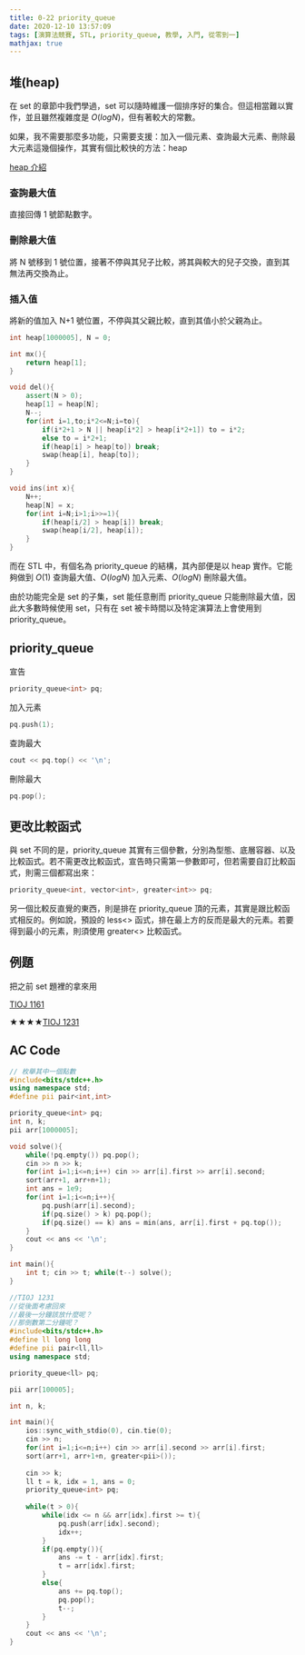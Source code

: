 ```yaml
---
title: 0-22 priority_queue
date: 2020-12-10 13:57:09
tags: [演算法競賽, STL, priority_queue, 教學, 入門, 從零到一]
mathjax: true
---
```

## 堆(heap)

在 set 的章節中我們學過，set 可以隨時維護一個排序好的集合。但這相當難以實作，並且雖然複雜度是 $O(logN)$，但有著較大的常數。

如果，我不需要那麼多功能，只需要支援：加入一個元素、查詢最大元素、刪除最大元素這幾個操作，其實有個比較快的方法：heap

[heap 介紹](https://medium.com/@Kadai/%E8%B3%87%E6%96%99%E7%B5%90%E6%A7%8B%E5%A4%A7%E4%BE%BF%E7%95%B6-binary-heap-ec47ca7aebac)

### 查詢最大值

直接回傳 1 號節點數字。

### 刪除最大值

將 N 號移到 1 號位置，接著不停與其兒子比較，將其與較大的兒子交換，直到其無法再交換為止。

### 插入值

將新的值加入 N+1 號位置，不停與其父親比較，直到其值小於父親為止。

```cpp
int heap[1000005], N = 0;

int mx(){
    return heap[1];
}

void del(){
    assert(N > 0);
    heap[1] = heap[N];
    N--;
    for(int i=1,to;i*2<=N;i=to){
        if(i*2+1 > N || heap[i*2] > heap[i*2+1]) to = i*2;
        else to = i*2+1;
        if(heap[i] > heap[to]) break;
        swap(heap[i], heap[to]);
    }
}

void ins(int x){
    N++;
    heap[N] = x;
    for(int i=N;i>1;i>>=1){
        if(heap[i/2] > heap[i]) break;
        swap(heap[i/2], heap[i]);
    }
}
```

而在 STL 中，有個名為 priority_queue 的結構，其內部便是以 heap 實作。它能夠做到 $O(1)$ 查詢最大值、$O(logN)$ 加入元素、$O(logN)$ 刪除最大值。

由於功能完全是 set 的子集，set 能任意刪而 priority_queue 只能刪除最大值，因此大多數時候使用 set，只有在 set 被卡時間以及特定演算法上會使用到 priority_queue。

## priority_queue

宣告
```cpp
priority_queue<int> pq;
```

加入元素
```cpp
pq.push(1);
```

查詢最大
```cpp
cout << pq.top() << '\n';
```

刪除最大
```cpp
pq.pop();
```

## 更改比較函式

與 set 不同的是，priority_queue 其實有三個參數，分別為型態、底層容器、以及比較函式。若不需更改比較函式，宣告時只需第一參數即可，但若需要自訂比較函式，則需三個都寫出來：

```cpp
priority_queue<int, vector<int>, greater<int>> pq;
```

另一個比較反直覺的東西，則是排在 priority_queue 頂的元素，其實是跟比較函式相反的。例如說，預設的 less<> 函式，排在最上方的反而是最大的元素。若要得到最小的元素，則須使用 greater<> 比較函式。


## 例題

把之前 set 題裡的拿來用

[TIOJ 1161](https://tioj.ck.tp.edu.tw/problems/1161)

★★★★[TIOJ 1231](https://tioj.ck.tp.edu.tw/problems/1231)

## AC Code

```cpp
// 枚舉其中一個點數
#include<bits/stdc++.h>
using namespace std;
#define pii pair<int,int>

priority_queue<int> pq;
int n, k;
pii arr[1000005];

void solve(){
    while(!pq.empty()) pq.pop();
	cin >> n >> k;
	for(int i=1;i<=n;i++) cin >> arr[i].first >> arr[i].second;
	sort(arr+1, arr+n+1);
	int ans = 1e9;
	for(int i=1;i<=n;i++){
		pq.push(arr[i].second);
		if(pq.size() > k) pq.pop();
		if(pq.size() == k) ans = min(ans, arr[i].first + pq.top());
	}
	cout << ans << '\n';
}

int main(){
	int t; cin >> t; while(t--) solve(); 
}
```

```cpp
//TIOJ 1231
//從後面考慮回來
//最後一分鐘該放什麼呢？
//那倒數第二分鐘呢？
#include<bits/stdc++.h>
#define ll long long
#define pii pair<ll,ll>
using namespace std;

priority_queue<ll> pq;

pii arr[100005];

int n, k;

int main(){
	ios::sync_with_stdio(0), cin.tie(0);
	cin >> n;
	for(int i=1;i<=n;i++) cin >> arr[i].second >> arr[i].first;
	sort(arr+1, arr+1+n, greater<pii>());
	
	cin >> k;
	ll t = k, idx = 1, ans = 0;
	priority_queue<int> pq;
	
	while(t > 0){
		while(idx <= n && arr[idx].first >= t){
			pq.push(arr[idx].second);
			idx++;
		}
		if(pq.empty()){
			ans -= t - arr[idx].first;
			t = arr[idx].first;
		}
		else{
			ans += pq.top();
			pq.pop();
			t--;
		}
	}
	cout << ans << '\n';
}

```